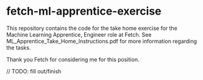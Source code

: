 # fetch-ml-apprentice-exercise

This repository contains the code for the take home exercise for the Machine Learning Apprentice, Engineer role at Fetch. See ML_Apprentice_Take_Home_Instructions.pdf for more information regarding the tasks.

Thank you Fetch for considering me for this position.

// TODO: fill out/finish